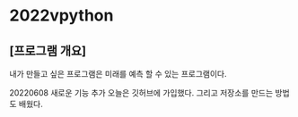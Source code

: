 # 2022vpython
## [프로그램 개요]
내가 만들고 싶은 프로그램은 미래를 예측 할 수 있는 프로그램이다.


20220608 새로운 기능 추가
오늘은 깃허브에 가입했다. 그리고 저장소를 만드는 방법도 배웠다.
